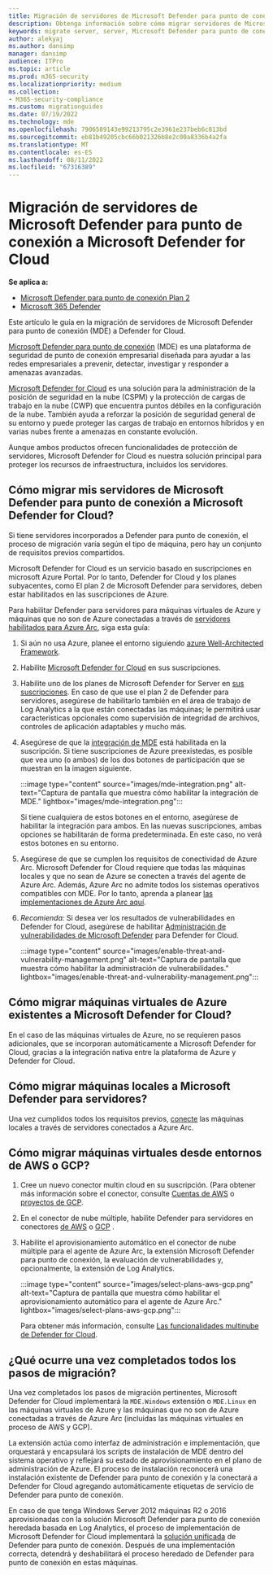 ```yaml
---
title: Migración de servidores de Microsoft Defender para punto de conexión a Microsoft Defender for Cloud
description: Obtenga información sobre cómo migrar servidores de Microsoft Defender para punto de conexión a Microsoft Defender for Cloud.
keywords: migrate server, server, Microsoft Defender para punto de conexión server, Microsoft Defender for Cloud, MDE, azure, azure cloud, CSPM, CWP, cloud workload protection, threat protection, advanced threat protection, Microsoft Azure, multi-cloud connector
author: alekyaj
ms.author: dansimp
manager: dansimp
audience: ITPro
ms.topic: article
ms.prod: m365-security
ms.localizationpriority: medium
ms.collection:
- M365-security-compliance
ms.custom: migrationguides
ms.date: 07/19/2022
ms.technology: mde
ms.openlocfilehash: 7906589143e99213795c2e3961e237beb6c813bd
ms.sourcegitcommit: eb81b49205cbc66b021326b8e2c00a8336b4a2fa
ms.translationtype: MT
ms.contentlocale: es-ES
ms.lasthandoff: 08/11/2022
ms.locfileid: "67316389"
---
```

# <a name="migrating-servers-from-microsoft-defender-for-endpoint-to-microsoft-defender-for-cloud"></a>Migración de servidores de Microsoft Defender para punto de conexión a Microsoft Defender for Cloud

**Se aplica a:**

- [Microsoft Defender para punto de conexión Plan 2](https://go.microsoft.com/fwlink/p/?linkid=2154037)
- [Microsoft 365 Defender](https://go.microsoft.com/fwlink/?linkid=2118804)

Este artículo le guía en la migración de servidores de Microsoft Defender para punto de conexión (MDE) a Defender for Cloud.

[Microsoft Defender para punto de conexión](https://www.microsoft.com/security/business/endpoint-security/microsoft-defender-endpoint) (MDE) es una plataforma de seguridad de punto de conexión empresarial diseñada para ayudar a las redes empresariales a prevenir, detectar, investigar y responder a amenazas avanzadas.

[Microsoft Defender for Cloud](https://azure.microsoft.com/services/defender-for-cloud/) es una solución para la administración de la posición de seguridad en la nube (CSPM) y la protección de cargas de trabajo en la nube (CWP) que encuentra puntos débiles en la configuración de la nube. También ayuda a reforzar la posición de seguridad general de su entorno y puede proteger las cargas de trabajo en entornos híbridos y en varias nubes frente a amenazas en constante evolución.

Aunque ambos productos ofrecen funcionalidades de protección de servidores, Microsoft Defender for Cloud es nuestra solución principal para proteger los recursos de infraestructura, incluidos los servidores. 

## <a name="how-do-i-migrate-my-servers-from-microsoft-defender-for-endpoint-to-microsoft-defender-for-cloud"></a>Cómo migrar mis servidores de Microsoft Defender para punto de conexión a Microsoft Defender for Cloud?

Si tiene servidores incorporados a Defender para punto de conexión, el proceso de migración varía según el tipo de máquina, pero hay un conjunto de requisitos previos compartidos. 

Microsoft Defender for Cloud es un servicio basado en suscripciones en microsoft Azure Portal. Por lo tanto, Defender for Cloud y los planes subyacentes, como El plan 2 de Microsoft Defender para servidores, deben estar habilitados en las suscripciones de Azure.

Para habilitar Defender para servidores para máquinas virtuales de Azure y máquinas que no son de Azure conectadas a través de [servidores habilitados para Azure Arc](/azure/azure-arc/servers/overview), siga esta guía:

1. Si aún no usa Azure, planee el entorno siguiendo [azure Well-Architected Framework](/azure/architecture/framework/).

2. Habilite [Microsoft Defender for Cloud](/azure/defender-for-cloud/get-started) en sus suscripciones.

3. Habilite uno de los planes de Microsoft Defender for Server en [sus suscripciones](/azure/defender-for-cloud/enable-enhanced-security). En caso de que use el plan 2 de Defender para servidores, asegúrese de habilitarlo también en el área de trabajo de Log Analytics a la que están conectadas las máquinas; le permitirá usar características opcionales como supervisión de integridad de archivos, controles de aplicación adaptables y mucho más.

4. Asegúrese de que la [integración de MDE](/azure/defender-for-cloud/integration-defender-for-endpoint?tabs=windows) está habilitada en la suscripción. Si tiene suscripciones de Azure preexistedas, es posible que vea uno (o ambos) de los dos botones de participación que se muestran en la imagen siguiente.

     :::image type="content" source="images/mde-integration.png" alt-text="Captura de pantalla que muestra cómo habilitar la integración de MDE." lightbox="images/mde-integration.png":::

   Si tiene cualquiera de estos botones en el entorno, asegúrese de habilitar la integración para ambos. En las nuevas suscripciones, ambas opciones se habilitarán de forma predeterminada. En este caso, no verá estos botones en su entorno.

5. Asegúrese de que se cumplen los requisitos de conectividad de Azure Arc. Microsoft Defender for Cloud requiere que todas las máquinas locales y que no sean de Azure se conecten a través del agente de Azure Arc. Además, Azure Arc no admite todos los sistemas operativos compatibles con MDE. Por lo tanto, aprenda a planear [las implementaciones de Azure Arc aquí](/azure/azure-arc/servers/plan-at-scale-deployment).

6. *Recomienda:* Si desea ver los resultados de vulnerabilidades en Defender for Cloud, asegúrese de habilitar [Administración de vulnerabilidades de Microsoft Defender](/azure/defender-for-cloud/enable-data-collection?tabs=autoprovision-va) para Defender for Cloud.

   :::image type="content" source="images/enable-threat-and-vulnerability-management.png" alt-text="Captura de pantalla que muestra cómo habilitar la administración de vulnerabilidades." lightbox="images/enable-threat-and-vulnerability-management.png"::: 

## <a name="how-do-i-migrate-existing-azure-vms-to-microsoft-defender-for-cloud"></a>Cómo migrar máquinas virtuales de Azure existentes a Microsoft Defender for Cloud?

En el caso de las máquinas virtuales de Azure, no se requieren pasos adicionales, que se incorporan automáticamente a Microsoft Defender for Cloud, gracias a la integración nativa entre la plataforma de Azure y Defender for Cloud.

## <a name="how-do-i-migrate-on-premises-machines-to-microsoft-defender-for-servers"></a>Cómo migrar máquinas locales a Microsoft Defender para servidores?

Una vez cumplidos todos los requisitos previos, [conecte](/azure/defender-for-cloud/quickstart-onboard-machines?pivots=azure-arc) las máquinas locales a través de servidores conectados a Azure Arc.

## <a name="how-do-i-migrate-vms-from-aws-or-gcp-environments"></a>Cómo migrar máquinas virtuales desde entornos de AWS o GCP?

1. Cree un nuevo conector multin cloud en su suscripción. (Para obtener más información sobre el conector, consulte [Cuentas de AWS](/azure/defender-for-cloud/quickstart-onboard-aws?pivots=env-settings) o [proyectos de GCP](/azure/defender-for-cloud/quickstart-onboard-gcp?pivots=env-settings).

2. En el conector de nube múltiple, habilite Defender para servidores en conectores [de AWS](/azure/defender-for-cloud/quickstart-onboard-aws?pivots=env-settings#prerequisites) o [GCP](/azure/defender-for-cloud/quickstart-onboard-gcp?pivots=env-settings#configure-the-servers-plan) .

3. Habilite el aprovisionamiento automático en el conector de nube múltiple para el agente de Azure Arc, la extensión Microsoft Defender para punto de conexión, la evaluación de vulnerabilidades y, opcionalmente, la extensión de Log Analytics.

     :::image type="content" source="images/select-plans-aws-gcp.png" alt-text="Captura de pantalla que muestra cómo habilitar el aprovisionamiento automático para el agente de Azure Arc." lightbox="images/select-plans-aws-gcp.png":::

   Para obtener más información, consulte [Las funcionalidades multinube de Defender for Cloud](https://aka.ms/mdcmc).

## <a name="what-happens-once-all-migration-steps-are-completed"></a>¿Qué ocurre una vez completados todos los pasos de migración?

Una vez completados los pasos de migración pertinentes, Microsoft Defender for Cloud implementará la `MDE.Windows` extensión o `MDE.Linux` en las máquinas virtuales de Azure y las máquinas que no son de Azure conectadas a través de Azure Arc (incluidas las máquinas virtuales en proceso de AWS y GCP).

La extensión actúa como interfaz de administración e implementación, que orquestará y encapsulará los scripts de instalación de MDE dentro del sistema operativo y reflejará su estado de aprovisionamiento en el plano de administración de Azure. El proceso de instalación reconocerá una instalación existente de Defender para punto de conexión y la conectará a Defender for Cloud agregando automáticamente etiquetas de servicio de Defender para punto de conexión.

En caso de que tenga Windows Server 2012 máquinas R2 o 2016 aprovisionadas con la solución Microsoft Defender para punto de conexión heredada basada en Log Analytics, el proceso de implementación de Microsoft Defender for Cloud implementará la [solución unificada](configure-server-endpoints.md#new-windows-server-2012-r2-and-2016-functionality-in-the-modern-unified-solution) de Defender para punto de conexión. Después de una implementación correcta, detendrá y deshabilitará el proceso heredado de Defender para punto de conexión en estas máquinas.
